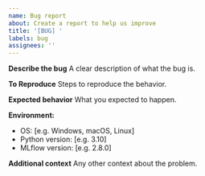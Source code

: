 ```yaml
---
name: Bug report
about: Create a report to help us improve
title: '[BUG] '
labels: bug
assignees: ''
---
```


**Describe the bug**
A clear description of what the bug is.

**To Reproduce**
Steps to reproduce the behavior.

**Expected behavior**
What you expected to happen.

**Environment:**
- OS: [e.g. Windows, macOS, Linux]
- Python version: [e.g. 3.10]
- MLflow version: [e.g. 2.8.0]

**Additional context**
Any other context about the problem.
